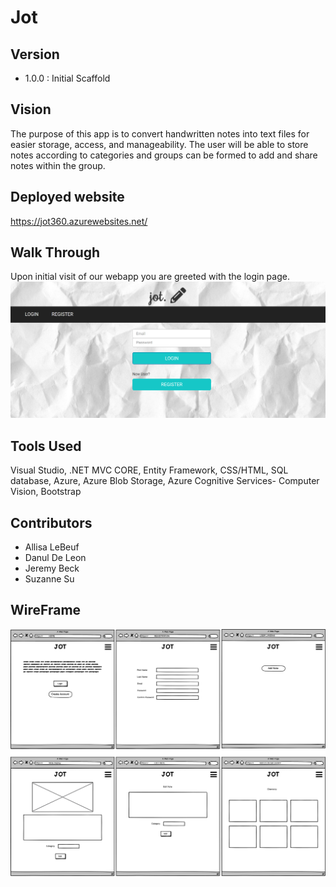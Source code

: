 # Jot

## Version
- 1.0.0 : Initial Scaffold

## Vision
The purpose of this app is to convert handwritten notes into text files for easier storage, access, and manageability. The user will be able to store notes according to categories and groups can be formed to add and share notes within the group.

## Deployed website 
https://jot360.azurewebsites.net/

## Walk Through
Upon initial visit of our webapp you are greeted with the login page. 
![Login](/assets/Login.PNG)


## Tools Used

Visual Studio, .NET MVC CORE, Entity Framework, CSS/HTML, SQL database, Azure, Azure Blob Storage, Azure Cognitive Services- Computer Vision, Bootstrap

## Contributors
- Allisa LeBeuf
- Danul De Leon
- Jeremy Beck
- Suzanne Su

## WireFrame
![Wireframe](/assets/Jot_wireframe.png)
